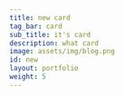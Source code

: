 ```yaml
---
title: new card
tag_bar: card
sub_title: it's card
description: what card
image: assets/img/blog.png
id: new
layout: portfolio
weight: 5
---
```

